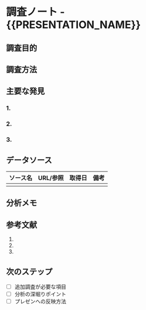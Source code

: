 # 調査ノート - {{PRESENTATION_NAME}}

## 調査目的

<!-- 何を調査するか、なぜ必要かを記載 -->

## 調査方法

<!-- どのように調査を行うかを記載 -->

## 主要な発見

### 1. 

### 2. 

### 3. 

## データソース

| ソース名 | URL/参照 | 取得日 | 備考 |
|---------|----------|--------|------|
|         |          |        |      |

## 分析メモ

<!-- データから読み取れる傾向や洞察を記載 -->

## 参考文献

1. 
2. 
3. 

## 次のステップ

- [ ] 追加調査が必要な項目
- [ ] 分析の深堀りポイント
- [ ] プレゼンへの反映方法
